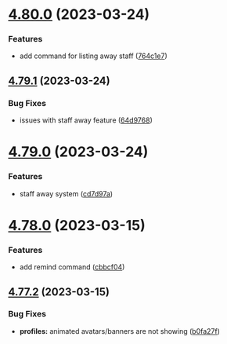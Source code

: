 # [4.80.0](https://github.com/onesoft-sudo/sudobot/compare/v4.79.1...v4.80.0) (2023-03-24)


### Features

* add command for listing away staff ([764c1e7](https://github.com/onesoft-sudo/sudobot/commit/764c1e75bda142b29f82e4a8970ca1466b735413))



## [4.79.1](https://github.com/onesoft-sudo/sudobot/compare/v4.79.0...v4.79.1) (2023-03-24)


### Bug Fixes

* issues with staff away feature ([64d9768](https://github.com/onesoft-sudo/sudobot/commit/64d9768da03c47040fcd734d296e523b5f3f640e))



# [4.79.0](https://github.com/onesoft-sudo/sudobot/compare/v4.78.0...v4.79.0) (2023-03-24)


### Features

* staff away system ([cd7d97a](https://github.com/onesoft-sudo/sudobot/commit/cd7d97a9dae07383148fbf4bcdf1a57005093c7b))



# [4.78.0](https://github.com/onesoft-sudo/sudobot/compare/v4.77.2...v4.78.0) (2023-03-15)


### Features

* add remind command ([cbbcf04](https://github.com/onesoft-sudo/sudobot/commit/cbbcf04c81a1bebd9e63332cee4f4d5cadf93846))



## [4.77.2](https://github.com/onesoft-sudo/sudobot/compare/v4.77.1...v4.77.2) (2023-03-15)


### Bug Fixes

* **profiles:** animated avatars/banners are not showing ([b0fa27f](https://github.com/onesoft-sudo/sudobot/commit/b0fa27fe7d1def0559f6a4d3dedde25f2af530b2))



